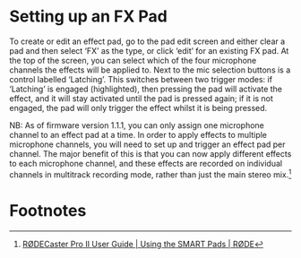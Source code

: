# Setting up an FX Pad

To create or edit an effect pad, go to the pad edit screen and either clear a pad and then select ‘FX’ as the type, or click ‘edit’ for an existing FX pad. At the top of the screen, you can select which of the four microphone channels the effects will be applied to. Next to the mic selection buttons is a control labelled ‘Latching’. This switches between two trigger modes: if ‘Latching’ is engaged (highlighted), then pressing the pad will activate the effect, and it will stay activated until the pad is pressed again; if it is not engaged, the pad will only trigger the effect whilst it is being pressed.

NB: As of firmware version 1.1.1, you can only assign one microphone channel to an effect pad at a time. In order to apply effects to multiple microphone channels, you will need to set up and trigger an effect pad per channel. The major benefit of this is that you can now apply different effects to each microphone channel, and these effects are recorded on individual channels in multitrack recording mode, rather than just the main stereo mix.[^1]
# Footnotes

[^1]: [RØDECaster Pro II User Guide | Using the SMART Pads | RØDE](https://rode.com/en/user-guides/rodecaster-pro-ii/using-the-smart-pads)
